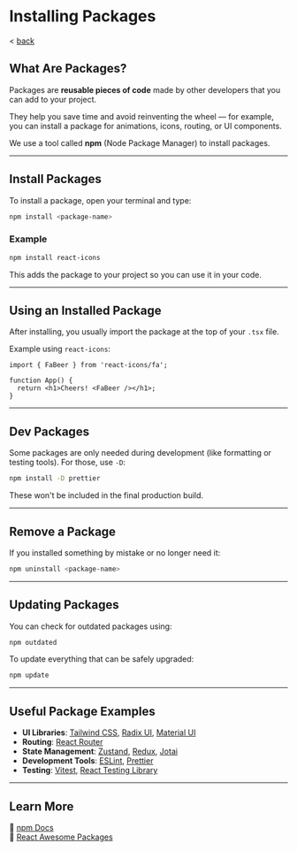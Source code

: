 # Installing Packages
< [back](../README.md)

## What Are Packages?

Packages are **reusable pieces of code** made by other developers that you can add to your project.

They help you save time and avoid reinventing the wheel — for example, you can install a package for animations, icons, routing, or UI components.

We use a tool called **npm** (Node Package Manager) to install packages.

---

## Install Packages

To install a package, open your terminal and type:

```bash
npm install <package-name>
```

### Example

```bash
npm install react-icons
```

This adds the package to your project so you can use it in your code.

---

## Using an Installed Package

After installing, you usually import the package at the top of your `.tsx` file.

Example using `react-icons`:

```tsx
import { FaBeer } from 'react-icons/fa';

function App() {
  return <h1>Cheers! <FaBeer /></h1>;
}
```

---

## Dev Packages

Some packages are only needed during development (like formatting or testing tools). For those, use `-D`:

```bash
npm install -D prettier
```

These won't be included in the final production build.

---

## Remove a Package

If you installed something by mistake or no longer need it:

```bash
npm uninstall <package-name>
```

---

## Updating Packages

You can check for outdated packages using:

```bash
npm outdated
```

To update everything that can be safely upgraded:

```bash
npm update
```

---

## Useful Package Examples

- **UI Libraries**: [Tailwind CSS](https://tailwindcss.com/), [Radix UI](https://www.radix-ui.com/), [Material UI](https://mui.com/)
- **Routing**: [React Router](https://reactrouter.com/)
- **State Management**: [Zustand](https://zustand-demo.pmnd.rs/), [Redux](https://redux.js.org/), [Jotai](https://jotai.org/)
- **Development Tools**: [ESLint](https://eslint.org/), [Prettier](https://prettier.io/)
- **Testing**: [Vitest](https://vitest.dev/), [React Testing Library](https://testing-library.com/docs/react-testing-library/intro/)

---

## Learn More

🔗 [npm Docs](https://docs.npmjs.com/)  
🔗 [React Awesome Packages](https://reactjsexample.com/)
